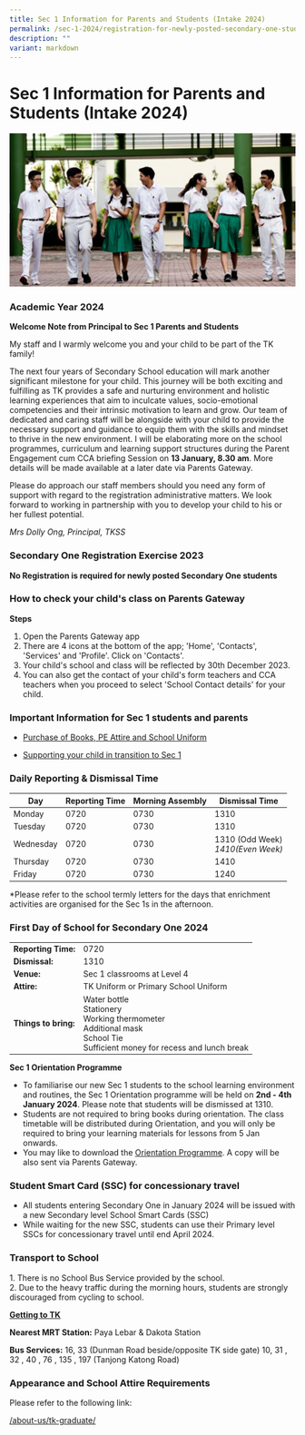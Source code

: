 ```yaml
---
title: Sec 1 Information for Parents and Students (Intake 2024)
permalink: /sec-1-2024/registration-for-newly-posted-secondary-one-students/
description: ""
variant: markdown
---
```

# Sec 1 Information for Parents and Students (Intake 2024)

[![](/images/Sec%201%202023/Academic-year-2022.png)](/images/Sec%201%202023/Academic-year-2022.png)

### **Academic Year 2024**

**Welcome Note from Principal to Sec 1 Parents and Students**

My staff and I warmly welcome you and your child to be part of the TK family!

The next four years of Secondary School education will mark another significant milestone for your child. This journey will be both exciting and fulfilling as TK provides a safe and nurturing environment and holistic learning experiences that aim to inculcate values, socio-emotional competencies and their intrinsic motivation to learn and grow. Our team of dedicated and caring staff will be alongside with your child to provide the necessary support and guidance to equip them with the skills and mindset to thrive in the new environment. I will be elaborating more on the school programmes, curriculum and learning support structures during the Parent Engagement cum CCA briefing Session on&nbsp;**13 January, 8.30 am**. More details will be made available at a later date via Parents Gateway.

Please do approach our staff members should you need any form of support with regard to the registration administrative matters. We look forward to working in partnership with you to develop your child to his or her fullest potential.

_Mrs Dolly Ong, Principal, TKSS_

### **Secondary One Registration Exercise 2023**

**No Registration is required for newly posted Secondary One students**

### **How to check your child's class on Parents Gateway**
**Steps**
1. Open the Parents Gateway app
2. There are 4 icons at the bottom of the app; 'Home', 'Contacts', 'Services' and 'Profile'. Click on 'Contacts'.
3. Your child's school and class will be reflected by 30th December 2023.
4. You can also get the contact of your child's form teachers and CCA teachers when you proceed to select 'School Contact details' for your child.

### **Important Information for Sec 1 students and parents**

*   <a href="/purchase-of-text-and-workbooks-pe-attire-and-school-uniform-2024/" target="_blank">Purchase of Books, PE Attire and School Uniform</a>

*   <a href="https://www.moe.gov.sg/secondary/transition-to-secondary" target="_blank">Supporting your child in transition to Sec 1</a>

### **Daily Reporting &amp; Dismissal Time**


| Day       | Reporting Time | Morning Assembly | Dismissal Time                        |
|-----------|----------------|------------------|---------------------------------------|
| Monday    | 0720           | 0730             | 1310                                  |
| Tuesday   | 0720           | 0730             | 1310                                 |
| Wednesday | 0720           | 0730             | 1310 (Odd Week)*<br>1410(Even Week)*                                  |
| Thursday  | 0720           | 0730             | 1410 |
| Friday    | 0720           | 0730             | 1240                     |

\*Please refer to the school termly letters for the days that enrichment activities are organised for the Sec 1s in the afternoon.

### **First Day of School for Secondary One 2024**

|                  |                                                                                                                                   |
|------------------|-----------------------------------------------------------------------------------------------------------------------------------|
| **Reporting Time:**  | 0720                                                                                                                         |
| **Dismissal:**       | 1310                                                                                                                          |
| **Venue:**           | Sec 1 classrooms at Level 4                                                                                                               |
| **Attire:**          | TK Uniform or Primary School Uniform                                                                                              |
| **Things to bring:** | Water bottle<br>Stationery<br>Working thermometer<br>Additional mask<br>School Tie<br>Sufficient money for recess and lunch break |

**Sec 1 Orientation Programme**

*   To familiarise our new Sec 1 students to the school learning environment and routines, the Sec 1 Orientation programme will be held on&nbsp;**2nd - 4th January 2024**. Please note that students will be dismissed at 1310.
*   Students are not required to bring books during orientation. The class timetable will be distributed during Orientation, and you will only be required to bring your learning materials for lessons from 5 Jan onwards.
*   You may like to download the&nbsp;[Orientation Programme](/files/Sec1%202023/Orientation_-Investiture_Programme_2022-PG.pdf).&nbsp;A copy will be also sent via Parents Gateway.

### **Student Smart Card (SSC) for concessionary travel**

*   All students entering Secondary One in January 2024 will be issued with a new Secondary level School Smart Cards (SSC)
*   While waiting for the new SSC, students can use their Primary level SSCs for concessionary travel until end April 2024.

### **Transport to School**

1\.  There is no School Bus Service provided by the school.  
2\.  Due to the heavy traffic during the morning hours, students are strongly discouraged from cycling to school.

<b><u>Getting to TK</u></b>

**Nearest MRT Station:**&nbsp;Paya Lebar &amp; Dakota Station

**Bus Services:**&nbsp;16, 33 (Dunman Road beside/opposite TK side&nbsp;gate) 10, 31 , 32&nbsp;, 40 , 76 , 135 , 197 (Tanjong Katong Road)

### **Appearance and School Attire Requirements**

Please refer to the following link:

[/about-us/tk-graduate/](/about-us/tk-graduate/)